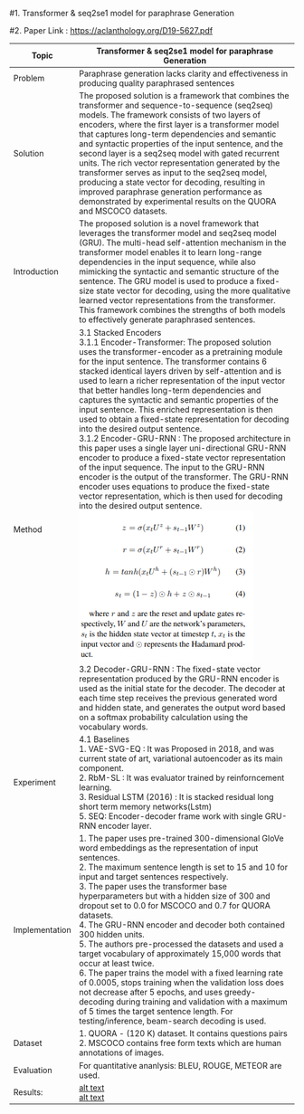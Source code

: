 #1. Transformer & seq2se1 model for paraphrase Generation

#2. Paper Link : https://aclanthology.org/D19-5627.pdf

| Topic | Transformer & seq2se1 model for paraphrase Generation |
| ---------------| --------------------------- |
|Problem | Paraphrase generation lacks clarity and effectiveness in producing quality paraphrased sentences|
| Solution | The proposed solution is a framework that combines the transformer and sequence-to-sequence (seq2seq) models. The framework consists of two layers of encoders, where the first layer is a transformer model that captures long-term dependencies and semantic and syntactic properties of the input sentence, and the second layer is a seq2seq model with gated recurrent units. The rich vector representation generated by the transformer serves as input to the seq2seq model, producing a state vector for decoding, resulting in improved paraphrase generation performance as demonstrated by experimental results on the QUORA and MSCOCO datasets.|
| Introduction | The proposed solution is a novel framework that leverages the transformer model and seq2seq model (GRU). The multi-head self-attention mechanism in the transformer model enables it to learn long-range dependencies in the input sequence, while also mimicking the syntactic and semantic structure of the sentence. The GRU model is used to produce a fixed-size state vector for decoding, using the more qualitative learned vector representations from the transformer. This framework combines the strengths of both models to effectively generate paraphrased sentences. |
| Method | 3.1 Stacked Encoders <br /> 3.1.1 Encoder-Transformer: The proposed solution uses the transformer-encoder as a pretraining module for the input sentence. The transformer contains 6 stacked identical layers driven by self-attention and is used to learn a richer representation of the input vector that better handles long-term dependencies and captures the syntactic and semantic properties of the input sentence. This enriched representation is then used to obtain a fixed-state representation for decoding into the desired output sentence. <br /> 3.1.2 Encoder-GRU-RNN : The proposed architecture in this paper uses a single layer uni-directional GRU-RNN encoder to produce a fixed-state vector representation of the input sequence. The input to the GRU-RNN encoder is the output of the transformer. The GRU-RNN encoder uses equations to produce the fixed-state vector representation, which is then used for decoding into the desired output sentence.<br />![alt text](https://github.com/ayushkoirala/Master-Thesis-Paper-Reading/blob/main/image/image-1.png)  <br /> 3.2 Decoder-GRU-RNN : The fixed-state vector representation produced by the GRU-RNN encoder is used as the initial state for the decoder. The decoder at each time step receives the previous generated word and hidden state, and generates the output word based on a softmax probability calculation using the vocabulary words.|
| Experiment | 4.1 Baselines <br /> 1. VAE-SVG-EQ : It was Proposed in 2018, and was current state of art, variational autoencoder as its main component. <br /> 2. RbM-SL : It was evaluator trained by reinforncement learning. <br /> 3. Residual LSTM (2016) : It is stacked residual long short term memory networks(Lstm) <br /> 5. SEQ: Encoder-decoder frame work with single GRU-RNN encoder layer. |
| Implementation | 1. The paper uses pre-trained 300-dimensional GloVe word embeddings as the representation of input sentences.<br />2. The maximum sentence length is set to 15 and 10 for input and target sentences respectively.<br /> 3. The paper uses the transformer base hyperparameters but with a hidden size of 300 and dropout set to 0.0 for MSCOCO and 0.7 for QUORA datasets. <br /> 4. The GRU-RNN encoder and decoder both contained 300 hidden units.<br /> 5. The authors pre-processed the datasets and used a target vocabulary of approximately 15,000 words that occur at least twice. <br /> 6. The paper trains the model with a fixed learning rate of 0.0005, stops training when the validation loss does not decrease after 5 epochs, and uses greedy-decoding during training and validation with a maximum of 5 times the target sentence length. For testing/inference, beam-search decoding is used. |
| Dataset | 1. QUORA - (120 K) dataset. It contains questions pairs <br /> 2. MSCOCO contains free form texts which are human annotations of images. |
|Evaluation | For quantitative ananlysis: BLEU, ROUGE, METEOR are used. |
| Results: | [alt text](https://github.com/ayushkoirala/Master-Thesis-Paper-Reading/blob/main/image/image-2.png) <br/>  [alt text](https://github.com/ayushkoirala/Master-Thesis-Paper-Reading/blob/main/image/image-3.png) |
